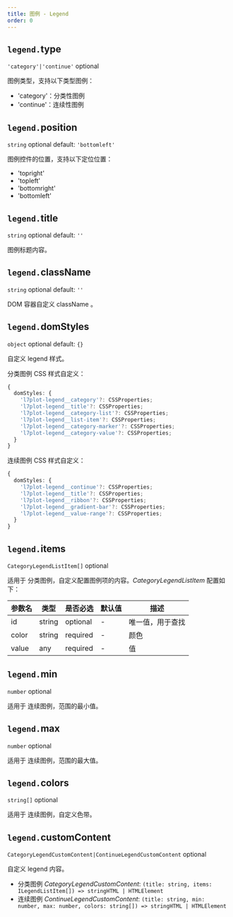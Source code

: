 ```yaml
---
title: 图例 - Legend
order: 0
---
```


## `legend.`type

`'category'|'continue'` optional

图例类型，支持以下类型图例：

- 'category'：分类性图例
- 'continue'：连续性图例

## `legend.`position

`string` optional default: `'bottomleft'`

图例控件的位置，支持以下定位位置：

- 'topright'
- 'topleft'
- 'bottomright'
- 'bottomleft'

## `legend.`title

`string` optional default: `''`

图例标题内容。

## `legend.`className

`string` optional default: `''`

DOM 容器自定义 className 。

## `legend.`domStyles

`object` optional default: `{}`

自定义 legend 样式。

<tag color="green" text="分类图例">分类图例</tag> CSS 样式自定义：

```ts
{
  domStyles: {
    'l7plot-legend__category'?: CSSProperties;
    'l7plot-legend__title'?: CSSProperties;
    'l7plot-legend__category-list'?: CSSProperties;
    'l7plot-legend__list-item'?: CSSProperties;
    'l7plot-legend__category-marker'?: CSSProperties;
    'l7plot-legend__category-value'?: CSSProperties;
  }
}
```

<tag color="cyan" text="连续图例">连续图例</tag> CSS 样式自定义：

```ts
{
  domStyles: {
    'l7plot-legend__continue'?: CSSProperties;
    'l7plot-legend__title'?: CSSProperties;
    'l7plot-legend__ribbon'?: CSSProperties;
    'l7plot-legend__gradient-bar'?: CSSProperties;
    'l7plot-legend__value-range'?: CSSProperties;
  }
}
```

## `legend.`items

`CategoryLegendListItem[]` optional

适用于 <tag color="green" text="分类图例">分类图例</tag>，自定义配置图例项的内容。_CategoryLegendListItem_ 配置如下：

| 参数名 | 类型   | 是否必选 | 默认值 | 描述             |
| ------ | ------ | -------- | ------ | ---------------- |
| id     | string | optional | -      | 唯一值，用于查找 |
| color  | string | required | -      | 颜色             |
| value  | any    | required | -      | 值               |

## `legend.`min

`number` optional

适用于 <tag color="cyan" text="连续图例">连续图例</tag>，范围的最小值。

## `legend.`max

`number` optional

适用于 <tag color="cyan" text="连续图例">连续图例</tag>，范围的最大值。

## `legend.`colors

`string[]` optional

适用于 <tag color="cyan" text="连续图例">连续图例</tag>，自定义色带。

## `legend.`customContent

`CategoryLegendCustomContent|ContinueLegendCustomContent` optional

自定义 legend 内容。

- 分类图例 _CategoryLegendCustomContent_: `(title: string, items: ILegendListItem[]) => stringHTML | HTMLElement`
- 连续图例 _ContinueLegendCustomContent_: `(title: string, min: number, max: number, colors: string[]) => stringHTML | HTMLElement`
